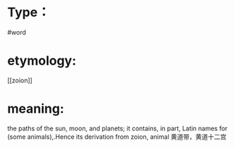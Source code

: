# Type：
#word 
# etymology: 
[[zoion]]
# meaning: 
the paths of the sun, moon, and planets; it contains, in part, Latin names for (some animals),.Hence its derivation from zoion, animal
黄道带，黄道十二宫